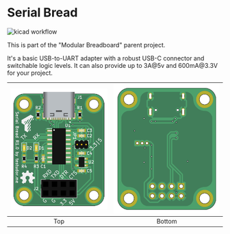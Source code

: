 # Serial Bread

![kicad workflow](https://github.com/testudor/serial-bread/actions/workflows/kibot_build.yml/badge.svg)

This is part of the "Modular Breadboard" parent project. 

It's a basic USB-to-UART adapter with a robust USB-C connector and switchable logic levels. It can also provide up to 3A@5v and 600mA@3<area>.3V for your project.
<!-- <area> prevents auto link generation caused by .3V -->

| ![Alt text](./images/front.png) | ![Alt text](./images/back.png) |
|:---:|:---:|
|Top|Bottom|
